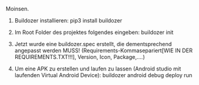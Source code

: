 Moinsen.

1. Buildozer installieren:
pip3 install buildozer

2. Im Root Folder des projektes folgendes eingeben:
buildozer init

3. Jetzt wurde eine buildozer.spec erstellt, die dementsprechend angepasst werden MUSS! (Requirements-Kommasepariert[WIE IN DER REQUIREMENTS.TXT!!!], Version, Icon, Package,....)

4. Um eine APK zu erstellen und laufen zu lassen (Android studio mit laufenden Virtual Android Device):
buildozer android debug deploy run

